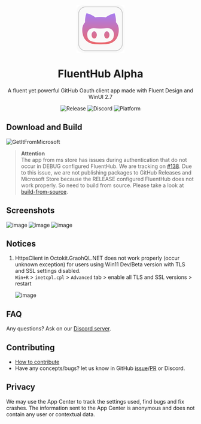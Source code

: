 <p align="center">
  <img width="128" align="center" src="src/FluentHub/Assets/AppTilesAlpha/StoreLogo.scale-400.png" />
</p>
<h1 align="center">
  FluentHub Alpha
</h1>
<p align="center">
  A fluent yet powerful GitHub Oauth client app made with Fluent Design and WinUI 2.7
</p>

<p align="center">
  <a style="text-decoration:none" href="https://github.com/fluenthub-community/FluentHub/releases">
    <img src="https://img.shields.io/github/v/release/fluenthub-community/fluenthub?include_prereleases&style=flat-square" alt="Release" />
  </a>
  <a style="text-decoration:none" href="https://discord.gg/8KtRkjq2Q4">
    <img src="https://img.shields.io/discord/935562861701390336?color=blue&label=Discord&style=flat-square" alt="Discord" />
  </a>
  <a style="text-decoration:none">
    <img src="https://img.shields.io/badge/Platform-Windows-red?style=flat-square" alt="Platform" />
  </a>
</p>

## Download and Build

<a style="text-decoration:none" href="https://apps.microsoft.com/store/detail/fluenthub/9nkb9hx8rjz3">
  <img width="128" src="https://getbadgecdn.azureedge.net/images/English_L.png" alt="GetItFromMicrosoft" />
</a>

> **Attention**</br>The app from ms store has issues during authentication that do not occur in DEBUG configured FluentHub. We are tracking on [#138](https://github.com/fluenthub-community/FluentHub/issues/138). Due to this issue, we are not publishing packages to GitHub Releases and Microsoft Store because the RELEASE configured FluentHub does not work properly. So need to build from source. Please take a look at [build-from-source](https://github.com/fluenthub-community/FluentHub/blob/main/docs/build-from-source.md). 
## Screenshots

![image](https://user-images.githubusercontent.com/62196528/167259072-adedd9c3-c979-48a5-96f9-f37ddc87b662.png)
![image](https://user-images.githubusercontent.com/62196528/167259003-500c79b0-f301-4bd7-82b6-5d9ad7473118.png)
![image](https://user-images.githubusercontent.com/62196528/167263705-7068e9d9-8086-4bde-a445-84a8e9c09136.png)

## Notices

 1. HttpsClient in Octokit.GraohQL.NET does not work properly (occur unknown exception) for users using Win11 Dev/Beta version with TLS and SSL settings disabled.</br>`Win+R` > `inetcpl.cpl` > `Advanced` tab > enable all TLS and SSL versions > restart

	![image](https://user-images.githubusercontent.com/99880210/164863685-27770148-4c68-4920-bf87-8c0dd2b0272f.png)

## FAQ

Any questions? Ask on our [Discord server](https://discord.gg/8KtRkjq2Q4).

## Contributing

- [How to contribute](docs/CONTRIBUTING.md)
- Have any concepts/bugs? let us know in GitHub [issue](https://github.com/fluenthub-community/FluentHub/issues)/[PR](https://github.com/fluenthub-community/FluentHub/pulls) or Discord.

## Privacy

We may use the App Center to track the settings used, find bugs and fix crashes. The information sent to the App Center is anonymous and does not contain any user or contextual data.
